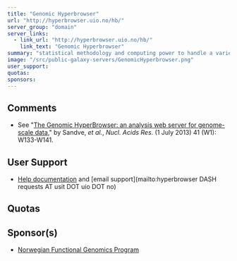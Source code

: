 ```yaml
---
title: "Genomic Hyperbrowser"
url: "http://hyperbrowser.uio.no/hb/"
server_group: "domain"
server_links: 
  - link_url: "http://hyperbrowser.uio.no/hb/"
    link_text: "Genomic Hyperbrowser"
summary: "statistical methodology and computing power to handle a variety of biological inquires on genomic datasets "
image: "/src/public-galaxy-servers/GenomicHyperbrowser.png"
user_support: 
quotas: 
sponsors: 
---
```


## Comments

* See "[The Genomic HyperBrowser: an analysis web server for genome-scale data](http://nar.oxfordjournals.org/content/41/W1/W133.full)," by Sandve, *et al.*,  *Nucl. Acids Res*. (1 July 2013) 41 (W1): W133-W141.

## User Support

* [Help documentation](http://sites.google.com/site/hyperbrowserhelp/) and [email support](mailto:hyperbrowser DASH requests AT usit DOT uio DOT no)

## Quotas


## Sponsor(s)

* [Norwegian Functional Genomics Program](http://www.bioinfo.no/)

